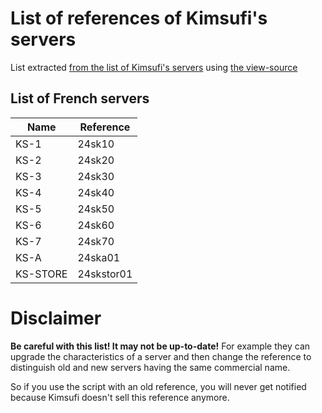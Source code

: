 # List of references of Kimsufi's servers
List extracted [from the list of Kimsufi's servers](https://api.ovh.com/1.0/order/catalog/public/eco?ovhSubsidiary=FR) using [the view-source](view-source:https://api.ovh.com/1.0/order/catalog/public/eco?ovhSubsidiary=FR) 

## List of French servers

| Name      | Reference |
|-----------|-----------|
| KS-1      | 24sk10 |
| KS-2      | 24sk20 |
| KS-3      | 24sk30 |
| KS-4      | 24sk40 |
| KS-5      | 24sk50 |
| KS-6      | 24sk60 |
| KS-7      | 24sk70 |
| KS-A      | 24ska01 |
| KS-STORE  | 24skstor01 |

# Disclaimer
**Be careful with this list! It may not be up-to-date!** For example they can upgrade the characteristics of a server and then change the reference to distinguish old and new servers having the same commercial name.

So if you use the script with an old reference, you will never get notified because Kimsufi doesn't sell this reference anymore.
